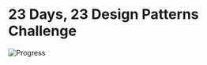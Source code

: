 # 23 Days, 23 Design Patterns Challenge  
![Progress](https://img.shields.io/badge/progress-4%2F23-brightgreen)  
